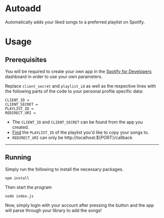 # Autoadd
Automatically adds your liked songs to a preferred playlist on Spotify.

# Usage
## Prerequisites
You will be required to create your own app in the [Spotify for Developers](https://developer.spotify.com/) dashboard in order to use your own parameters. 

Replace `client_secret` and `playlist_id` as well as the respective lines with the following parts of the code to your personal profile specific data:
```
CLIENT_ID =
CLIENT_SECRET =
PLAYLIST_ID =
REDIRECT_URI =
```

- The `CLIENT_ID` and `CLIENT_SECRET` can be found from the app you created.
- [Find](https://clients.caster.fm/knowledgebase/110/How-to-find-Spotify-playlist-ID.html) the `PLAYLIST_ID` of the playlist you'd like to copy your songs to.
- `REDIRECT_URI` can only be http://localhost:${PORT}/callback
---

## Running

Simply run the following to install the necessary packages.
```
npm install
```
Then start the program
```
node index.js
```

Now, simply login with your account after pressing the button and the app will parse through your library to add the songs!
